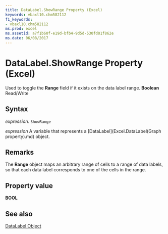 ```yaml
---
title: DataLabel.ShowRange Property (Excel)
keywords: vbaxl10.chm582112
f1_keywords:
- vbaxl10.chm582112
ms.prod: excel
ms.assetid: a7f1b60f-e19d-bfb4-9d5d-530fd01f862e
ms.date: 06/08/2017
---
```



# DataLabel.ShowRange Property (Excel)

Used to toggle the  **Range** field if it exists on the data label range. **Boolean** Read/Write


## Syntax

 _expression_. `ShowRange`

 _expression_ A variable that represents a [DataLabel](Excel.DataLabel(Graph property).md) object.


## Remarks

The  **Range** object maps an arbitrary range of cells to a range of data labels, so that each data label corresponds to one of the cells in the range.


## Property value

 **BOOL**


## See also


[DataLabel Object](Excel.DataLabel(object).md)

